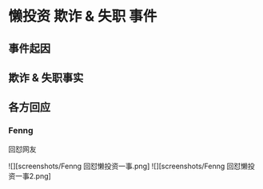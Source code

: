 # 懒投资 欺诈 & 失职 事件

## 事件起因

## 欺诈 & 失职事实

## 各方回应

### Fenng

回怼网友

![][screenshots/Fenng 回怼懒投资一事.png]
![][screenshots/Fenng 回怼懒投资一事2.png]
